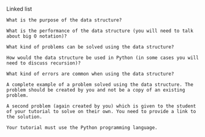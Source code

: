 Linked list 

    What is the purpose of the data structure?

    What is the performance of the data structure (you will need to talk about big O notation)?

    What kind of problems can be solved using the data structure?

    How would the data structure be used in Python (in some cases you will need to discuss recursion)?

    What kind of errors are common when using the data structure?

    A complete example of a problem solved using the data structure. The problem should be created by you and not be a copy of an existing problem.

    A second problem (again created by you) which is given to the student of your tutorial to solve on their own. You need to provide a link to the solution.

    Your tutorial must use the Python programming language.